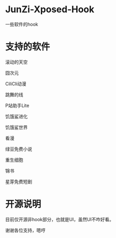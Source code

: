 # JunZi-Xposed-Hook
一些软件的hook
# 支持的软件
滚动的天空

囧次元

CiliCli动漫

跳舞的线

P站助手Lite

饥饿鲨进化

饥饿鲨世界

看漫

绿豆免费小说

重生细胞

锦书

星芽免费短剧
# 开源说明
目前仅开源非hook部分，也就是UI，虽然UI不咋好看。

谢谢各位支持，嗯哼
